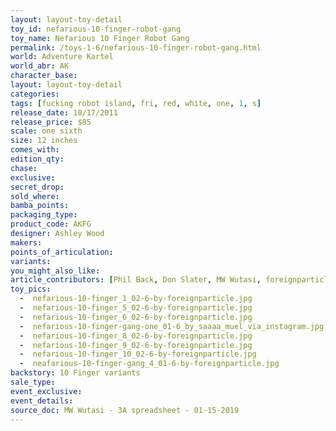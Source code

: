 ```yaml
---
layout: layout-toy-detail 
toy_id: nefarious-10-finger-robot-gang
toy_name: Nefarious 10 Finger Robot Gang
permalink: /toys-1-6/nefarious-10-finger-robot-gang.html
world: Adventure Kartel
world_abr: AK
character_base: 
layout: layout-toy-detail
categories: 
tags: [fucking robot island, fri, red, white, one, 1, s]
release_date: 10/17/2011
release_price: $85 
scale: one sixth
size: 12 inches
comes_with: 
edition_qty: 
chase: 
exclusive: 
secret_drop: 
sold_where: 
bamba_points: 
packaging_type: 
product_code: AKFG
designer: Ashley Wood
makers: 
points_of_articulation: 
variants: 
you_might_also_like: 
article_contributors: [Phil Back, Don Slater, MW Wutasi, foreignparticle, saaaa_muel]
toy_pics: 
  -  nefarious-10-finger_1_02-6-by-foreignparticle.jpg
  -  nefarious-10-finger_5_02-6-by-foreignparticle.jpg
  -  nefarious-10-finger_6_02-6-by-foreignparticle.jpg
  -  nefarious-10-finger-gang-one_01-6_by_saaaa_muel_via_instagram.jpg
  -  nefarious-10-finger_8_02-6-by-foreignparticle.jpg
  -  nefarious-10-finger_9_02-6-by-foreignparticle.jpg
  -  nefarious-10-finger_10_02-6-by-foreignparticle.jpg
  -  neafarious-10-finger-gang_4_01-6-by-foreignparticle.jpg
backstory: 10 Finger variants
sale_type: 
event_exclusive: 
event_details: 
source_doc: MW Wutasi - 3A spreadsheet - 01-15-2019
---
```

